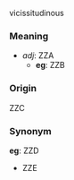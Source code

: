 vicissitudinous
### Meaning
+ _adj_: ZZA
    + __eg__: ZZB

### Origin

ZZC

### Synonym

__eg__: ZZD

+ ZZE


